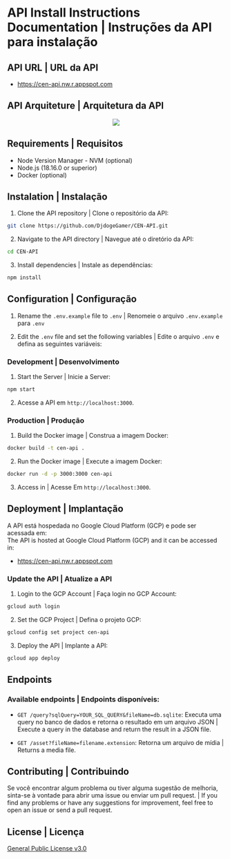 # API Install Instructions Documentation | Instruções da API para instalação   

## API URL | URL da API

* https://cen-api.nw.r.appspot.com

## API Arquiteture | Arquitetura da API

<div align="center">
  <img src="https://github.com/DjdogeGamer/CEN-API/assets/69666481/7ea4c56c-8caa-4402-84f8-dcda83b5801d">
</div>

## Requirements | Requisitos

- Node Version Manager - NVM (optional)
- Node.js (18.16.0 or superior)
- Docker (optional)

## Instalation | Instalação

1. Clone the API repository | Clone o repositório da API:

```bash
git clone https://github.com/DjdogeGamer/CEN-API.git
```

2. Navigate to the API directory | Navegue até o diretório da API:

```bash
cd CEN-API
```

3. Install dependencies | Instale as dependências:

```bash
npm install
```

## Configuration | Configuração

1. Rename the `.env.example` file to `.env` | Renomeie o arquivo `.env.example` para `.env`

2. Edit the `.env` file and set the following variables | Edite o arquivo `.env` e defina as seguintes variáveis:

### Development | Desenvolvimento

1. Start the Server | Inicie a Server:

```bash
npm start
```

2. Acesse a API em `http://localhost:3000`.

### Production | Produção

1. Build the Docker image | Construa a imagem Docker:

```bash
docker build -t cen-api .
```

2. Run the Docker image | Execute a imagem Docker:

```bash
docker run -d -p 3000:3000 cen-api
```

3. Access in | Acesse Em `http://localhost:3000`.

## Deployment | Implantação

A API está hospedada no Google Cloud Platform (GCP) e pode ser acessada em:   
The API is hosted at Google Cloud Platform (GCP) and it can be accessed in:   

* https://cen-api.nw.r.appspot.com

### Update the API | Atualize a API

1. Login to the GCP Account | Faça login no GCP Account:

```bash
gcloud auth login
```

2. Set the GCP Project | Defina o projeto GCP:

```bash
gcloud config set project cen-api
```

3. Deploy the API | Implante a API:

```bash
gcloud app deploy
```

## Endpoints

### Available endpoints | Endpoints disponíveis:

- `GET /query?sqlQuery=YOUR_SQL_QUERY&fileName=db.sqlite`: Executa uma query no banco de dados e retorna o resultado em um arquivo JSON | Execute a query in the database and return the result in a JSON file.

- `GET /asset?fileName=filename.extension`: Retorna um arquivo de mídia | Returns a media file.

## Contributing | Contribuindo

Se você encontrar algum problema ou tiver alguma sugestão de melhoria, sinta-se à vontade para abrir uma issue ou enviar um pull request. | If you find any problems or have any suggestions for improvement, feel free to open an issue or send a pull request.

## License | Licença

[General Public License v3.0](https://choosealicense.com/licenses/gpl-3.0/)
